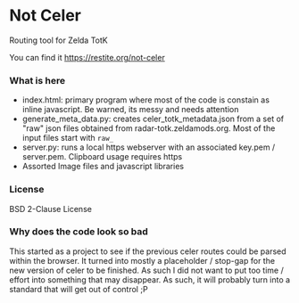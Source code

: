 # Not Celer
Routing tool for Zelda TotK

You can find it https://restite.org/not-celer

### What is here
- index.html: primary program where most of the code is constain as inline javascript.
    Be warned, its messy and needs attention
- generate_meta_data.py: creates celer_totk_metadata.json from a set of "raw" json files obtained from radar-totk.zeldamods.org.  Most of the input files start with `raw_`
- server.py: runs a local https webserver with an associated key.pem / server.pem.  Clipboard usage requires https
- Assorted Image files and javascript libraries

### License
BSD 2-Clause License

### Why does the code look so bad
This started as a project to see if the previous celer routes could be parsed within the browser.  It turned into mostly a placeholder / stop-gap for the new version of celer to be finished.  As such I did not want to put too time / effort into something that may disappear.  As such, it will probably turn into a standard that will get out of control ;P


